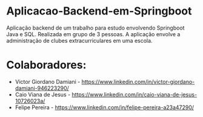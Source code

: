 # Aplicacao-Backend-em-Springboot
Aplicação backend de um trabalho para estudo envolvendo Springboot Java e SQL.
Realizada em grupo de 3 pessoas. A aplicação envolve a administração de clubes extracurriculares em uma escola.
# Colaboradores:
- Victor Giordano Damiani - https://www.linkedin.com/in/victor-giordano-damiani-946223290/
- Caio Viana de Jesus - https://www.linkedin.com/in/caio-viana-de-jesus-10726023a/
- Felipe Pereira - https://www.linkedin.com/in/felipe-pereira-a23a47290/
